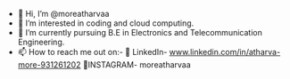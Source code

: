 - 👋 Hi, I’m @moreatharvaa
- 👀 I’m interested in coding and cloud computing.
- 🌱 I’m currently pursuing B.E in Electronics and Telecommunication Engineering.
- 📫 How to reach me out on:-
     🔹 LinkedIn- www.linkedin.com/in/atharva-more-931261202
     🔹INSTAGRAM- moreatharvaa
     

<!---
moreatharvaa/moreatharvaa is a ✨ special ✨ repository because its `README.md` (this file) appears on your GitHub profile.
You can click the Preview link to take a look at your changes.
--->
